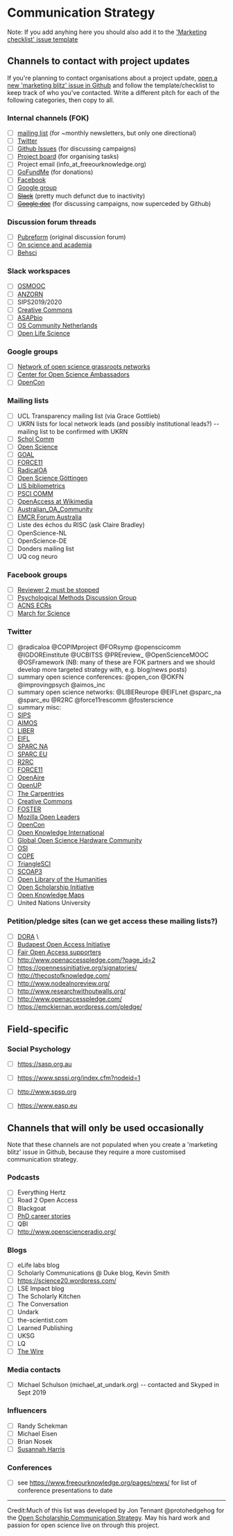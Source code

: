 # Communication Strategy

Note: If you add anyhing here you should also add it to the ['Marketing checklist' issue template](https://github.com/FreeOurKnowledge/community/issues/templates/edit)

## Channels to contact with project updates
If you're planning to contact organisations about a project update, [open a new 'marketing blitz' issue in Github](https://github.com/FreeOurKnowledge/community/issues/new/choose) and follow the template/checklist to keep track of who you've contacted. Write a different pitch for each of the following categories, then copy to all. 

### Internal channels (FOK)
- [ ] [mailing list](http://eepurl.com/dFVBVz) (for ~monthly newsletters, but only one directional)
- [ ] [Twitter](https://twitter.com/projectfok)
- [ ] [Github Issues](https://github.com/FreeOurKnowledge/discussion/issues) (for discussing campaigns)
- [ ] [Project board](https://github.com/orgs/FreeOurKnowledge/projects/1) (for organising tasks)
- [ ] Project email (info_at_freeourknowledge.org)
- [ ] [GoFundMe](https://gf.me/u/yw45tk) (for donations)
- [ ] [Facebook](https://www.facebook.com/projectFOK)
- [ ] [Google group](https://groups.google.com/g/free-our-knowledge-community)
- [ ] ~~[Slack](https://join.slack.com/t/freeourknowledge/shared_invite/zt-5vknfa01-8d6ytqNM92X9NwaptisVyg)~~ (pretty much defunct due to inactivity)
- [ ] ~~[Google doc](https://docs.google.com/document/d/1imcjyJzcxlP2CGag7jj7tx06Vs1bSoxJ4rdJwkLsuZU/edit)~~ (for discussing campaigns, now superceded by Github)

### Discussion forum threads
- [ ] [Pubreform](https://gitlab.com/publishing-reform/discussion/-/issues/78) (original discussion forum)
- [ ] [On science and academia](https://onscienceandacademia.org/t/project-free-our-knowledge-fixing-academia-with-collective-action/851/8)
- [ ] [Behsci](https://www.reddit.com/r/BehSciMeta/comments/hi0b1p/collective_campaigns_for_change_in_academia_a/?utm_source=share&utm_medium=web2x&context=3)

### Slack workspaces
- [ ] [OSMOOC](https://join.slack.com/t/openmooc-ers/shared_invite/zt-ed38jij8-ui8S_LUaCvN5Xmf4Ivtvrw)
- [ ] [ANZORN](https://app.slack.com/client/TECNVNQHK/C018L79MW9X/thread/C018L79MW9X-1599112813.000600)
- [ ] SIPS2019/2020 
- [ ] [Creative Commons](https://join.slack.com/t/creativecommons/shared_invite/zt-folsvnur-tWDKEaWU9uR092Ov7wCN2w) 
- [ ] [ASAPbio](https://join.slack.com/t/asapbio-community/shared_invite/zt-h73a7as6-2jBdUbY9K4n0lV5AvSnNcQ)
- [ ] [OS Community Netherlands](https://join.slack.com/t/osc-netherlands/shared_invite/zt-heizl20n-lmG9rtRpY3Hvh7tTH7eSZg)
- [ ] [Open Life Science](https://join.slack.com/t/openlifesci/shared_invite/zt-dzbxqqh2-JzFwuyfojFcixaxZbcMx0Q)

### Google groups
- [ ] [Network of open science grassroots networks](network-of-open-science-grassroots-networks@cos.io)
- [ ] [Center for Open Science Ambassadors](https://groups.google.com/a/cos.io/g/ambassadors)
- [ ] [OpenCon](https://groups.google.com/group/opencon-discussion-list) 

### Mailing lists
- [ ] UCL Transparency mailing list (via Grace Gottlieb)
- [ ] UKRN lists for local network leads (and possibly institutional leads?) -- mailing list to be confirmed with UKRN
- [ ] [Schol Comm](mailto:scholcomm@lists.ala.org) 
- [ ] [Open Science](mailto:open-science@lists.okfn.org) 
- [ ] [GOAL](http://mailman.ecs.soton.ac.uk/pipermail/goal/)
- [ ] [FORCE11](mailto:f11discussion@force11.org) 
- [ ] [RadicalOA](mailto:RADICALOPENACCESS@JISCMAIL.AC.UK) 
- [ ] [Open Science Göttingen](https://listserv.gwdg.de/mailman/listinfo/openscience) 
- [ ] [LIS bibliometrics](mailto:LIS-BIBLIOMETRICS@JISCMAIL.AC.UK)
- [ ] [PSCI COMM](https://www.jiscmail.ac.uk/cgi-bin/webadmin?A0=psci-com) 
- [ ] [OpenAccess at Wikimedia](https://lists.wikimedia.org/mailman/listinfo/openaccess)
- [ ] [Australian_OA_Community](australian_oa_community@mailman.anu.edu.au)
- [ ] [EMCR Forum Australia](EMCR@science.org.au)
- [ ] Liste des échos du RISC (ask Claire Bradley)
- [ ] OpenScience-NL 
- [ ] OpenScience-DE
- [ ] Donders mailing list
- [ ] UQ cog neuro

### Facebook groups
- [ ] [Reviewer 2 must be stopped](https://www.facebook.com/groups/reviewer2/)
- [ ] [Psychological Methods Discussion Group](https://www.facebook.com/groups/853552931365745/)
- [ ] [ACNS ECRs](https://www.facebook.com/groups/acns.ecr.group/)
- [ ] [March for Science](https://www.facebook.com/marchforscience/)

### Twitter
- [ ] @radicaloa @COPIMproject @FORsymp @openscicomm @IGDOREinstitute @UCBITSS @PREreview_ @OpenScienceMOOC @OSFramework (NB: many of these are FOK partners and we should develop more targeted strategy with, e.g. blog/news posts)
- [ ] summary open science conferences: @open_con @OKFN @improvingpsych @aimos_inc
- [ ] summary open science networks: @LIBEReurope @EIFLnet @sparc_na @sparc_eu @R2RC @force11rescomm @fosterscience
- [ ] summary misc: 
- [ ] [SIPS](https://twitter.com/improvingpsych)
- [ ] [AIMOS](https://twitter.com/aimos_inc)
- [ ] [LIBER](https://twitter.com/LIBEReurope)
- [ ] [EIFL](https://twitter.com/EIFLnet)
- [ ] [SPARC NA](https://twitter.com/sparc_na)
- [ ] [SPARC EU](https://twitter.com/sparc_eu)
- [ ] [R2RC](https://twitter.com/R2RC)
- [ ] [FORCE11](https://twitter.com/force11rescomm)
- [ ] [OpenAire](https://twitter.com/OpenAIRE_eu)
- [ ] [OpenUP](https://twitter.com/projectopenup)
- [ ] [The Carpentries](https://twitter.com/thecarpentries)
- [ ] [Creative Commons](https://twitter.com/creativecommons)
- [ ] [FOSTER](https://twitter.com/fosterscience)
- [ ] [Mozilla Open Leaders](https://twitter.com/mozopenleaders)
- [ ] [OpenCon](https://twitter.com/open_con)
- [ ] [Open Knowledge International](https://twitter.com/OKFN)
- [ ] [Global Open Science Hardware Community](https://twitter.com/GOSHCommunity)
- [ ] [OSI](https://twitter.com/OSIUnited)
- [ ] [COPE](https://twitter.com/@C0PE)
- [ ] [TriangleSCI](https://twitter.com/TriangleSCI)
- [ ] [SCOAP3](https://scoap3.org/)
- [ ] [Open Library of the Humanities](https://www.openlibhums.org/)
- [ ] [Open Scholarship Initiative](https://twitter.com/osiunited)
- [ ] [Open Knowledge Maps](https://twitter.com/OK_Maps)
- [ ] United Nations University

### Petition/pledge sites (can we get access these mailing lists?)
- [ ] [DORA](https://sfdora.org/signers/) \
- [ ] [Budapest Open Access Initiative](https://www.budapestopenaccessinitiative.org/list_signatures) 
- [ ] [Fair Open Access supporters](https://gitlab.com/publishing-reform/discussion/blob/master/Fair%20Open%20Access/List%20of%20supporters%20of%20Fair%20Open%20Access.md)
- [ ] http://www.openaccesspledge.com/?page_id=2
- [ ] https://opennessinitiative.org/signatories/
- [ ] http://thecostofknowledge.com/
- [ ] http://www.nodealnoreview.org/
- [ ] http://www.researchwithoutwalls.org/
- [ ] http://www.openaccesspledge.com/
- [ ] https://emckiernan.wordpress.com/pledge/

## Field-specific

### Social Psychology
- [ ] https://sasp.org.au
- [ ] https://www.spssi.org/index.cfm?nodeid=1
- [ ] http://www.spsp.org
- [ ] https://www.easp.eu


## Channels that will only be used occasionally
Note that these channels are not populated when you create a 'marketing blitz' issue in Github, because they require a more customised communication strategy.

### Podcasts
- [ ] Everything Hertz 
- [ ] Road 2 Open Access 
- [ ] Blackgoat
- [ ] [PhD career stories](https://phdcareerstories.com/) 
- [ ] QBI
- [ ] http://www.openscienceradio.org/

### Blogs
- [ ] eLife labs blog
- [ ] Scholarly Communications @ Duke blog, Kevin Smith
- [ ] https://science20.wordpress.com/
- [ ] LSE Impact blog
- [ ] The Scholarly Kitchen
- [ ] The Conversation
- [ ] Undark
- [ ] the-scientist.com
- [ ] Learned Publishing
- [ ] UKSG
- [ ] LQ
- [ ] [The Wire](https://science.thewire.in/the-sciences/scholarly-publishing-infrastructure-reliability-affordability-functionality/)

### Media contacts
- [ ] Michael Schulson (michael_at_undark.org) -- contacted and Skyped in Sept 2019

### Influencers
- [ ] Randy Schekman
- [ ] Michael Eisen
- [ ] Brian Nosek
- [ ] [Susannah Harris](https://twitter.com/CoopSmout/status/1301453772057534464?s=20)

### Conferences
- [ ] see https://www.freeourknowledge.org/pages/news/ for list of conference presentations to date

_____
Credit:Much of this list was developed by Jon Tennant @protohedgehog for the [Open Scholarship Communication Strategy](https://github.com/Open-Scholarship-Strategy/site/edit/master/Communication_Strategy.md). May his hard work and passion for open science live on through this project.
